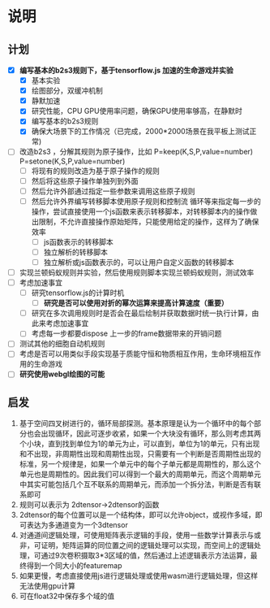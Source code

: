 # 说明
## 计划
* [x] **编写基本的b2s3规则下，基于tensorflow.js 加速的生命游戏并实验**
  * [x] 基本实验
  * [x] 绘图部分，双缓冲机制
  * [x] 静默加速
  * [x] 研究性能，CPU GPU使用率问题，确保GPU使用率够高，在静默时
  * [x] 编写基本的b2s3规则
  * [x] 确保大场景下的工作情况（已完成，2000*2000场景在我平板上测试正常)
* [ ] 改造b2s3 ，分解其规则为原子操作，比如 P=keep(K,S,P,value=number)  P=setone(K,S,P,value=number)  
  * [ ] 将现有的规则改造为基于原子操作的规则
  * [ ] 然后将这些原子操作单独列到外面
  * [ ] 然后允许外部通过指定一些参数来调用这些原子规则
  * [ ] 然后允许外界编写转移脚本使用原子规则和控制流 循环等来指定每一步的操作，尝试直接使用一个js函数来表示转移脚本，对转移脚本内的操作做出限制，不允许直接操作原始矩阵，只能使用给定的操作，这样为了确保效率
    * [ ] js函数表示的转移脚本
    * [ ] 独立解析的转移脚本
    * [ ] 独立解析或js函数表示的，可以让用户自定义函数的转移脚本
* [ ] 实现兰顿蚂蚁规则并实验，然后使用规则脚本实现兰顿蚂蚁规则，测试效率
* [ ] 考虑加速事宜
  * [ ] 研究tensorflow.js的计算时机
    * [ ] **研究是否可以使用对折的幂次运算来提高计算速度（重要）**
  * [ ] 研究在多次调用规则时是否会在最后绘制并获取数据时统一执行计算，由此来考虑加速事宜
  * [ ] 考虑每一步都要dispose 上一步的frame数据带来的开销问题
* [ ] 测试其他的细胞自动机规则
* [ ] 考虑是否可以用类似手段实现基于质能守恒和物质相互作用，生命环境相互作用的生命游戏
* [ ] **研究使用webgl绘图的可能**

## 启发
1. 基于空间四叉树进行的，循环局部探测。基本原理是认为一个循环中的每个部分也会出现循环，因此可逐步收紧，如果一个大块没有循环，那么则考虑其两个小块，直到找到单位为1的单元为止，可以直到，单位为1的单元，只有出现和不出现，非周期性出现和周期性出现，只需要有一个判断是否周期性出现的标准，另一个规律是，如果一个单元中的每个子单元都是周期性的，那么这个单元也是周期性的。因此我们可以得到一个最大的周期单元，而这个周期单元中其实可能包括几个互不联系的周期单元，而添加一个拆分法，判断是否有联系即可
2. 规则可以表示为 2dtensor->2dtensor的函数
3. 2dtensor的每个位置可以是一个结构体，即可以允许object，或视作多域，即可表达为多通道变为一个3dtensor
4. 对通道间逻辑处理，可使用矩阵表示逻辑的手段，使用一些数学计算表示与或非，可证明，矩阵运算的同位置之间的逻辑处理可以实现，而空间上的逻辑处理，可通过9次卷积摄取3*3区域的值，然后通过上述逻辑表示方法运算，最终得到一个同大小的featuremap
5. 如果更慢，考虑直接使用js进行逻辑处理或使用wasm进行逻辑处理，但这样无法使用gpu计算
6. 可在float32中保存多个域的值



